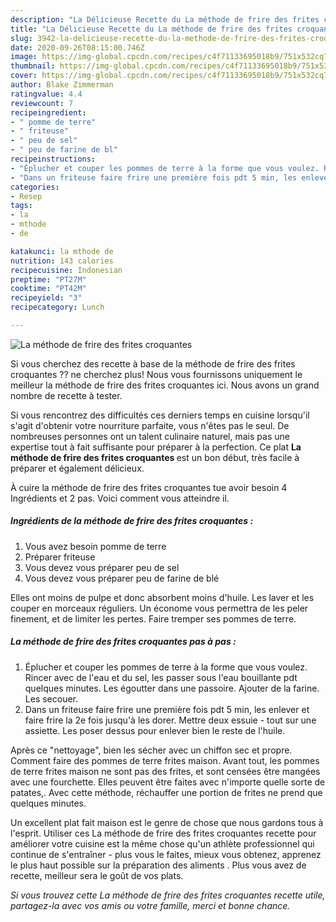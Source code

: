 ```yaml
---
description: "La Délicieuse Recette du La méthode de frire des frites croquantes"
title: "La Délicieuse Recette du La méthode de frire des frites croquantes"
slug: 3942-la-delicieuse-recette-du-la-methode-de-frire-des-frites-croquantes
date: 2020-09-26T08:15:00.746Z
image: https://img-global.cpcdn.com/recipes/c4f71133695018b9/751x532cq70/la-methode-de-frire-des-frites-croquantes-photo-principale-de-la-recette.jpg
thumbnail: https://img-global.cpcdn.com/recipes/c4f71133695018b9/751x532cq70/la-methode-de-frire-des-frites-croquantes-photo-principale-de-la-recette.jpg
cover: https://img-global.cpcdn.com/recipes/c4f71133695018b9/751x532cq70/la-methode-de-frire-des-frites-croquantes-photo-principale-de-la-recette.jpg
author: Blake Zimmerman
ratingvalue: 4.4
reviewcount: 7
recipeingredient:
- " pomme de terre"
- " friteuse"
- " peu de sel"
- " peu de farine de bl"
recipeinstructions:
- "Éplucher et couper les pommes de terre à la forme que vous voulez. Rincer avec de l&#39;eau et du sel, les passer sous l&#39;eau bouillante pdt quelques minutes. Les égoutter dans une passoire. Ajouter de la farine. Les secouer."
- "Dans un friteuse faire frire une première fois pdt 5 min, les enlever et faire frire la 2e fois jusqu&#39;à les dorer. Mettre deux essuie - tout sur une assiette. Les poser dessus pour enlever bien le reste de l&#39;huile."
categories:
- Resep
tags:
- la
- mthode
- de

katakunci: la mthode de 
nutrition: 143 calories
recipecuisine: Indonesian
preptime: "PT27M"
cooktime: "PT42M"
recipeyield: "3"
recipecategory: Lunch

---
```



![La méthode de frire des frites croquantes](https://img-global.cpcdn.com/recipes/c4f71133695018b9/751x532cq70/la-methode-de-frire-des-frites-croquantes-photo-principale-de-la-recette.jpg)

Si vous cherchez des recette à base de la méthode de frire des frites croquantes ?? ne cherchez plus! Nous vous fournissons uniquement le meilleur la méthode de frire des frites croquantes ici. Nous avons un grand nombre de recette à tester.

Si vous rencontrez des difficultés ces derniers temps en cuisine lorsqu'il s'agit d'obtenir votre nourriture parfaite, vous n'êtes pas le seul. De nombreuses personnes ont un talent culinaire naturel, mais pas une expertise tout à fait suffisante pour préparer à la perfection. Ce plat <strong> La méthode de frire des frites croquantes </strong> est un bon début, très facile à préparer et également délicieux.

<!--inarticleads1-->

À cuire la méthode de frire des frites croquantes tue avoir besoin 4 Ingrédients et 2 pas. Voici comment vous atteindre il.

##### Ingrédients de la méthode de frire des frites croquantes :

1. Vous avez besoin  pomme de terre
1. Préparer  friteuse
1. Vous devez vous préparer  peu de sel
1. Vous devez vous préparer  peu de farine de blé


Elles ont moins de pulpe et donc absorbent moins d&#39;huile. Les laver et les couper en morceaux réguliers. Un économe vous permettra de les peler finement, et de limiter les pertes. Faire tremper ses pommes de terre. 

<!--inarticleads2-->

##### La méthode de frire des frites croquantes pas à pas :

1. Éplucher et couper les pommes de terre à la forme que vous voulez. Rincer avec de l&#39;eau et du sel, les passer sous l&#39;eau bouillante pdt quelques minutes. Les égoutter dans une passoire. Ajouter de la farine. Les secouer.
1. Dans un friteuse faire frire une première fois pdt 5 min, les enlever et faire frire la 2e fois jusqu&#39;à les dorer. Mettre deux essuie - tout sur une assiette. Les poser dessus pour enlever bien le reste de l&#39;huile.


Après ce &#34;nettoyage&#34;, bien les sécher avec un chiffon sec et propre. Comment faire des pommes de terre frites maison. Avant tout, les pommes de terre frites maison ne sont pas des frites, et sont censées être mangées avec une fourchette. Elles peuvent être faites avec n&#39;importe quelle sorte de patates,. Avec cette méthode, réchauffer une portion de frites ne prend que quelques minutes. 

<!--inarticleads1-->

<p>
Un excellent plat fait maison est le genre de chose que nous gardons tous à l'esprit. Utiliser ces La méthode de frire des frites croquantes recette pour améliorer votre cuisine est la même chose qu'un athlète professionnel qui continue de s'entraîner - plus vous le faites, mieux vous obtenez, apprenez le plus haut possible sur la préparation des aliments . Plus vous avez de recette, meilleur sera le goût de vos plats.
</p>

<p>
<i>Si vous trouvez cette La méthode de frire des frites croquantes recette utile, partagez-la avec vos amis ou votre famille, merci et bonne chance.</i>
</p>
